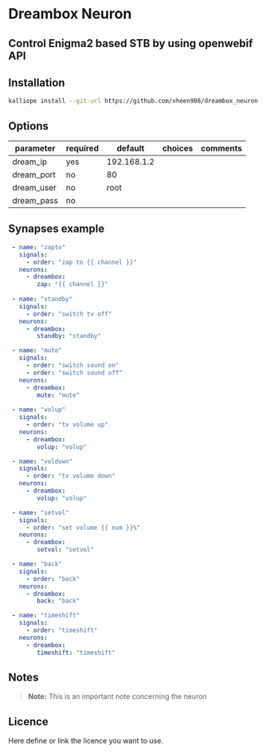# Dreambox Neuron

## Control Enigma2 based STB by using openwebif API

## Installation
```bash
kalliope install --git-url https://github.com/xheen908/dreambox_neuron.git
```

## Options

| parameter        | required | default                       | choices                           | comments                     |
|------------------|----------|-------------------------------|-----------------------------------|------------------------------|
| dream_ip         | yes      | 192.168.1.2                   |                                   |                              |
| dream_port       | no       | 80                            |                                   |                              |
| dream_user       | no       | root                          |                                   |                              |
| dream_pass       | no       |                               |                                   |                              |

## Synapses example

```yml
 - name: "zapto"
   signals:
     - order: "zap to {{ channel }}"
   neurons:      
     - dreambox:
        zap: "{{ channel }}"
    
 - name: "standby"
   signals:
     - order: "switch tv off"
   neurons:      
     - dreambox:
        standby: "standby"

 - name: "mute"
   signals:
     - order: "switch sound on"
     - order: "switch sound off"
   neurons:      
     - dreambox:
        mute: "mute"
 
 - name: "volup"
   signals:
     - order: "tv volume up"
   neurons:      
     - dreambox:
        volup: "volup"

 - name: "voldown"
   signals:
     - order: "tv volume down"
   neurons:      
     - dreambox:
        volup: "volup" 

 - name: "setvol"
   signals:
     - order: "set volume {{ num }}%"
   neurons:      
     - dreambox:
        setvol: "setvol"

 - name: "back"
   signals:
     - order: "back"
   neurons:      
     - dreambox:
        back: "back"

 - name: "timeshift"
   signals:
     - order: "timeshift"
   neurons:      
     - dreambox:
        timeshift: "timeshift"

```

## Notes

> **Note:** This is an important note concerning the neuron

## Licence

Here define or link the licence you want to use.
